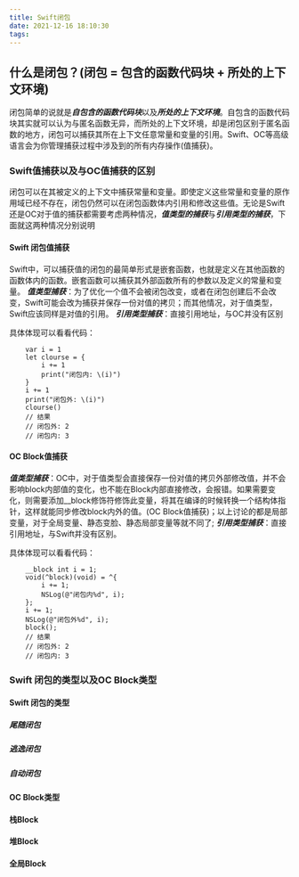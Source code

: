 ```yaml
---
title: Swift闭包
date: 2021-12-16 18:10:30
tags:
---
```

<!-- > 1. 什么是闭包？闭包值捕获？闭包的生命周期？
> 2. 尾随闭包？
> 3. 逃逸闭包？应用场景及目的？
> 4. 自动闭包？应用场景及目的？ -->

## 什么是闭包？(闭包 = 包含的函数代码块 + 所处的上下文环境)

闭包简单的说就是***自包含的函数代码块***以及***所处的上下文环境***。自包含的函数代码块其实就可以认为与匿名函数无异，而所处的上下文环境，却是闭包区别于匿名函数的地方，闭包可以捕获其所在上下文任意常量和变量的引用。Swift、OC等高级语言会为你管理捕获过程中涉及到的所有内存操作(值捕获)。

### Swift值捕获以及与OC值捕获的区别

闭包可以在其被定义的上下文中捕获常量和变量。即使定义这些常量和变量的原作用域已经不存在，闭包仍然可以在闭包函数体内引用和修改这些值。无论是Swift还是OC对于值的捕获都需要考虑两种情况，***值类型的捕获***与***引用类型的捕获***，下面就这两种情况分别说明

#### Swift 闭包值捕获

Swift中，可以捕获值的闭包的最简单形式是嵌套函数，也就是定义在其他函数的函数体内的函数。嵌套函数可以捕获其外部函数所有的参数以及定义的常量和变量。
***值类型捕获***：为了优化一个值不会被闭包改变，或者在闭包创建后不会改变，Swift可能会改为捕获并保存一份对值的拷贝；而其他情况，对于值类型，Swift应该同样是对值的引用。
***引用类型捕获***：直接引用地址，与OC并没有区别

具体体现可以看看代码：

```
    var i = 1
    let clourse = {
        i += 1
        print("闭包内: \(i)")
    }
    i += 1
    print("闭包外: \(i)")
    clourse()
    // 结果
    // 闭包外: 2
    // 闭包内: 3
```
#### OC Block值捕获

***值类型捕获***：OC中，对于值类型会直接保存一份对值的拷贝外部修改值，并不会影响block内部值的变化，也不能在Block内部直接修改，会报错。如果需要变化，则需要添加__block修饰符修饰此变量，将其在编译的时候转换一个结构体指针，这样就能同步修改block内外的值。(OC Block值捕获)；以上讨论的都是局部变量，对于全局变量、静态变脸、静态局部变量等就不同了;
***引用类型捕获***：直接引用地址，与Swift并没有区别。

具体体现可以看看代码：

```
    __block int i = 1;
    void(^block)(void) = ^{
        i += 1;
        NSLog(@"闭包内%d", i);
    };
    i += 1;
    NSLog(@"闭包外%d", i);
    block();
    // 结果
    // 闭包外: 2
    // 闭包内: 3
```

### Swift 闭包的类型以及OC Block类型

#### Swift 闭包的类型

##### 尾随闭包

##### 逃逸闭包

##### 自动闭包

#### OC Block类型

#### 栈Block

#### 堆Block

#### 全局Block